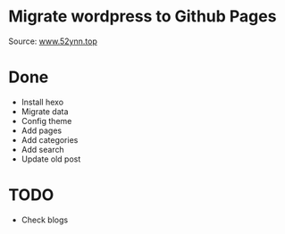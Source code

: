 # Migrate wordpress to Github Pages 
Source: www.52ynn.top
# Done
- Install hexo
- Migrate data
- Config theme
- Add pages
- Add categories
- Add search
- Update old post
# TODO

- Check blogs

